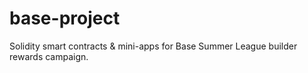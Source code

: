 # base-project
Solidity smart contracts &amp; mini-apps for Base Summer League builder rewards campaign.
